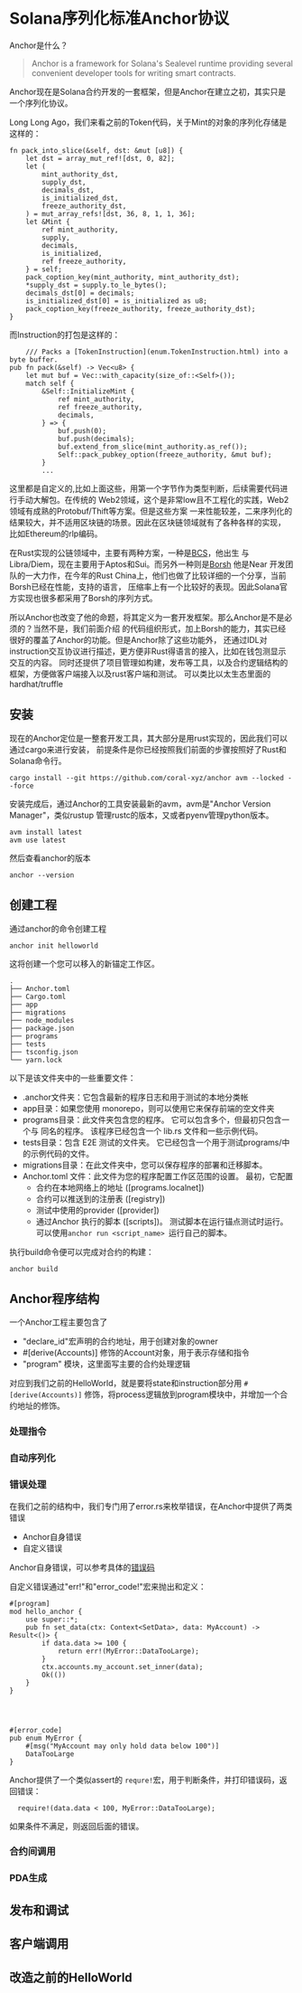 # Solana序列化标准Anchor协议
Anchor是什么？

> Anchor is a framework for Solana's Sealevel runtime providing several convenient developer tools for writing smart contracts.

Anchor现在是Solana合约开发的一套框架，但是Anchor在建立之初，其实只是一个序列化协议。

Long Long Ago，我们来看之前的Token代码，关于Mint的对象的序列化存储是这样的：

    fn pack_into_slice(&self, dst: &mut [u8]) {
        let dst = array_mut_ref![dst, 0, 82];
        let (
            mint_authority_dst,
            supply_dst,
            decimals_dst,
            is_initialized_dst,
            freeze_authority_dst,
        ) = mut_array_refs![dst, 36, 8, 1, 1, 36];
        let &Mint {
            ref mint_authority,
            supply,
            decimals,
            is_initialized,
            ref freeze_authority,
        } = self;
        pack_coption_key(mint_authority, mint_authority_dst);
        *supply_dst = supply.to_le_bytes();
        decimals_dst[0] = decimals;
        is_initialized_dst[0] = is_initialized as u8;
        pack_coption_key(freeze_authority, freeze_authority_dst);
    }

而Instruction的打包是这样的：

        /// Packs a [TokenInstruction](enum.TokenInstruction.html) into a byte buffer.
    pub fn pack(&self) -> Vec<u8> {
        let mut buf = Vec::with_capacity(size_of::<Self>());
        match self {
            &Self::InitializeMint {
                ref mint_authority,
                ref freeze_authority,
                decimals,
            } => {
                buf.push(0);
                buf.push(decimals);
                buf.extend_from_slice(mint_authority.as_ref());
                Self::pack_pubkey_option(freeze_authority, &mut buf);
            }
            ...

这里都是自定义的,比如上面这些，用第一个字节作为类型判断，后续需要代码进行手动大解包。在传统的
Web2领域，这个是非常low且不工程化的实践，Web2领域有成熟的Protobuf/Thift等方案。但是这些方案
一来性能较差，二来序列化的结果较大，并不适用区块链的场景。因此在区块链领域就有了各种各样的实现，
比如Ethereum的rlp编码。

在Rust实现的公链领域中，主要有两种方案，一种是[BCS](https://docs.rs/bcs/latest/bcs/)，他出生
与Libra/Diem，现在主要用于Aptos和Sui。而另外一种则是[Borsh](https://borsh.io/) 他是Near
开发团队的一大力作，在今年的Rust China上，他们也做了比较详细的一个分享，当前Borsh已经在性能，支持的语言，
压缩率上有一个比较好的表现。因此Solana官方实现也很多都采用了Borsh的序列方式。

所以Anchor也改变了他的命题，将其定义为一套开发框架。那么Anchor是不是必须的？当然不是，我们前面介绍
的代码组织形式，加上Borsh的能力，其实已经很好的覆盖了Anchor的功能。但是Anchor除了这些功能外，
还通过IDL对instruction交互协议进行描述，更方便非Rust得语言的接入，比如在钱包测显示交互的内容。
同时还提供了项目管理如构建，发布等工具，以及合约逻辑结构的框架，方便做客户端接入以及rust客户端和测试。
可以类比以太生态里面的hardhat/truffle

## 安装
现在的Anchor定位是一整套开发工具，其大部分是用rust实现的，因此我们可以通过cargo来进行安装，
前提条件是你已经按照我们前面的步骤按照好了Rust和Solana命令行。

```
cargo install --git https://github.com/coral-xyz/anchor avm --locked --force
```
安装完成后，通过Anchor的工具安装最新的avm，avm是"Anchor Version Manager"，类似rustup
管理rustc的版本，又或者pyenv管理python版本。

```
avm install latest
avm use latest
```
然后查看anchor的版本
```
anchor --version
```


## 创建工程

通过anchor的命令创建工程

```
anchor init helloworld
```

这将创建一个您可以移入的新锚定工作区。 

```
.
├── Anchor.toml
├── Cargo.toml
├── app
├── migrations
├── node_modules
├── package.json
├── programs
├── tests
├── tsconfig.json
└── yarn.lock
```


以下是该文件夹中的一些重要文件：

*  .anchor文件夹：它包含最新的程序日志和用于测试的本地分类帐
* app目录：如果您使用 monorepo，则可以使用它来保存前端的空文件夹
* programs目录：此文件夹包含您的程序。 它可以包含多个，但最初只包含一个与 <new-workspace-name> 同名的程序。 该程序已经包含一个 lib.rs 文件和一些示例代码。
* tests目录：包含 E2E 测试的文件夹。 它已经包含一个用于测试programs/<new-workspace-name>中的示例代码的文件。
* migrations目录：在此文件夹中，您可以保存程序的部署和迁移脚本。
* Anchor.toml 文件：此文件为您的程序配置工作区范围的设置。 最初，它配置
    * 合约在本地网络上的地址 ([programs.localnet])
    * 合约可以推送到的注册表 ([registry])
    * 测试中使用的provider ([provider])
    * 通过Anchor 执行的脚本 ([scripts])。 测试脚本在运行锚点测试时运行。 可以使用`anchor run <script_name> `运行自己的脚本。


执行build命令便可以完成对合约的构建：

```
anchor build
```

## Anchor程序结构


一个Anchor工程主要包含了

* "declare_id"宏声明的合约地址，用于创建对象的owner
* #[derive(Accounts)] 修饰的Account对象，用于表示存储和指令
* "program" 模块，这里面写主要的合约处理逻辑

对应到我们之前的HelloWorld，就是要将state和instruction部分用 ` #[derive(Accounts)] `
修饰，将process逻辑放到program模块中，并增加一个合约地址的修饰。

### 处理指令

### 自动序列化

### 错误处理
在我们之前的结构中，我们专门用了error.rs来枚举错误，在Anchor中提供了两类错误

* Anchor自身错误
* 自定义错误

Anchor自身错误，可以参考具体的[错误码](https://docs.rs/anchor-lang/latest/anchor_lang/error/enum.ErrorCode.html)

自定义错误通过"err!"和"error_code!"宏来抛出和定义：

```
#[program]
mod hello_anchor {
    use super::*;
    pub fn set_data(ctx: Context<SetData>, data: MyAccount) -> Result<()> {
        if data.data >= 100 {
            return err!(MyError::DataTooLarge);
        }
        ctx.accounts.my_account.set_inner(data);
        Ok(())
    }
}




#[error_code]
pub enum MyError {
    #[msg("MyAccount may only hold data below 100")]
    DataTooLarge
}
```

Anchor提供了一个类似assert的 `requre!`宏，用于判断条件，并打印错误码，返回错误：

```
  require!(data.data < 100, MyError::DataTooLarge);
```

如果条件不满足，则返回后面的错误。


### 合约间调用

### PDA生成


## 发布和调试


## 客户端调用

## 改造之前的HelloWorld